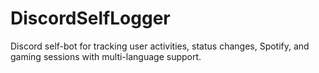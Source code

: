 # DiscordSelfLogger
 Discord self-bot for tracking user activities, status changes, Spotify, and gaming sessions with multi-language support.
